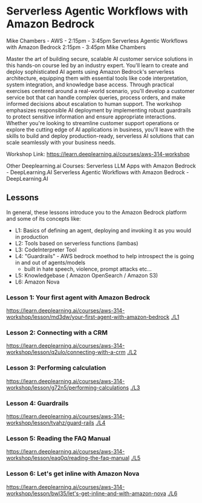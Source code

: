# Serverless Agentic Workflows with Amazon Bedrock

Mike Chambers - AWS - 2:15pm - 3:45pm
Serverless Agentic Workflows with Amazon Bedrock
2:15pm - 3:45pm
Mike Chambers

Master the art of building secure, scalable AI customer service solutions in this hands-on course led by an industry expert. You'll learn to create and deploy sophisticated AI agents using Amazon Bedrock's serverless architecture, equipping them with essential tools like code interpretation, system integration, and knowledge base access. Through practical exercises centered around a real-world scenario, you'll develop a customer service bot that can handle complex queries, process orders, and make informed decisions about escalation to human support. The workshop emphasizes responsible AI deployment by implementing robust guardrails to protect sensitive information and ensure appropriate interactions. Whether you're looking to streamline customer support operations or explore the cutting edge of AI applications in business, you'll leave with the skills to build and deploy production-ready, serverless AI solutions that can scale seamlessly with your business needs. 


Workshop Link:
https://learn.deeplearning.ai/courses/aws-314-workshop


Other Deeplearning.ai Courses:
Serverless LLM Apps with Amazon Bedrock - DeepLearning.AI
Serverless Agentic Workflows with Amazon Bedrock - DeepLearning.AI

## Lessons

In general, these lessons introduce you to the Amazon Bedrock platform and some of its concepts like:

- L1: Basics of defining an agent, deploying and invoking it as you would in production
- L2: Tools based on serverless functions (lambas)
- L3: CodeInterpreter Tool
- L4: "Guardrails" - AWS bedrock moethod to help introspect the is going in and out of agents/models
  + built in hate speech, violence, prompt attacks etc...
- L5: Knowledgebase ( Amazon OpenSearch / Amazon S3)
- L6: Amazon Nova

### Lesson 1: Your first agent with Amazon Bedrock

https://learn.deeplearning.ai/courses/aws-314-workshop/lesson/md3dw/your-first-agent-with-amazon-bedrock
[./L1](./L1)

### Lesson 2: Connecting with a CRM

https://learn.deeplearning.ai/courses/aws-314-workshop/lesson/q2ulo/connecting-with-a-crm
[./L2](./L2)

### Lesson 3: Performing calculation

https://learn.deeplearning.ai/courses/aws-314-workshop/lesson/g72n5/performing-calculations
[./L3](./L3)

### Lesson 4: Guardrails

https://learn.deeplearning.ai/courses/aws-314-workshop/lesson/tvahz/guard-rails
[./L4](./L4)

### Lesson 5: Reading the FAQ Manual

https://learn.deeplearning.ai/courses/aws-314-workshop/lesson/eaq0q/reading-the-faq-manual
[./L5](./L5)

### Lesson 6: Let's get inline with Amazon Nova

https://learn.deeplearning.ai/courses/aws-314-workshop/lesson/bwl35/let's-get-inline-and-with-amazon-nova
[./L6](./L6)

